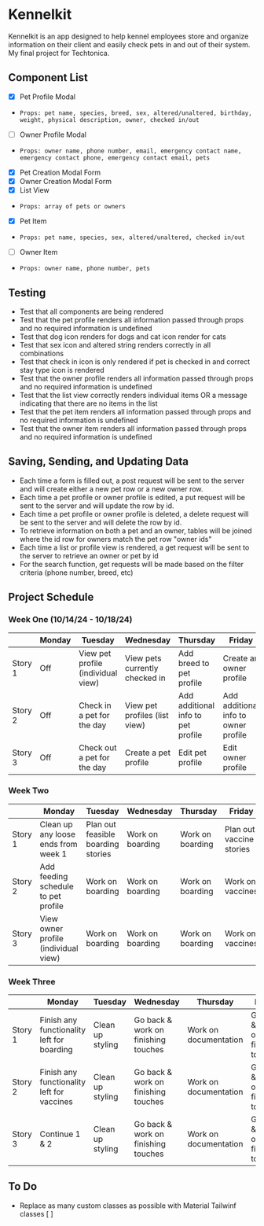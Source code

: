 # Kennelkit

Kennelkit is an app designed to help kennel employees store and organize information on their client and easily check pets in and out of their system. My final project for Techtonica.

## Component List
- [x] Pet Profile Modal 
-     Props: pet name, species, breed, sex, altered/unaltered, birthday, weight, physical description, owner, checked in/out
- [ ] Owner Profile Modal 
-     Props: owner name, phone number, email, emergency contact name, emergency contact phone, emergency contact email, pets
- [x] Pet Creation Modal Form 
- [x] Owner Creation Modal Form 
- [x] List View 
-     Props: array of pets or owners
- [x] Pet Item
-     Props: pet name, species, sex, altered/unaltered, checked in/out
- [ ] Owner Item
-     Props: owner name, phone number, pets

## Testing
- Test that all components are being rendered
- Test that the pet profile renders all information passed through props and no required information is undefined
- Test that dog icon renders for dogs and cat icon render for cats
- Test that sex icon and altered string renders correctly in all combinations
- Test that check in icon is only rendered if pet is checked in and correct stay type icon is rendered
- Test that the owner profile renders all information passed through props and no required information is undefined
- Test that the list view correctly renders individual items OR a message indicating that there are no items in the list
- Test that the pet item renders all information passed through props and no required information is undefined
- Test that the owner item renders all information passed through props and no required information is undefined

## Saving, Sending, and Updating Data
- Each time a form is filled out, a post request will be sent to the server and will create either a new pet row or a new owner row.
- Each time a pet profile or owner profile is edited, a put request will be sent to the server and will update the row by id.
- Each time a pet profile or owner profile is deleted, a delete request will be sent to the server and will delete the row by id.
- To retrieve information on both a pet and an owner, tables will be joined where the id row for owners match the pet row "owner ids"
- Each time a list or profile view is rendered, a get request will be sent to the server to retrieve an owner or pet by id
- For the search function, get requests will be made based on the filter criteria (phone number, breed, etc)

## Project Schedule

### Week One (10/14/24 - 10/18/24)

|| Monday | Tuesday | Wednesday | Thursday | Friday |
| - | ------ | ------- | --------- | -------- | ------ |
| Story 1 | Off | View pet profile (individual view) | View pets currently checked in | Add breed to pet profile | Create an owner profile |
| Story 2 | Off | Check in a pet for the day | View pet profiles (list view) | Add additional info to pet profile | Add additional info to owner profile | 
| Story 3 | Off | Check out a pet for the day | Create a pet profile | Edit pet profile | Edit owner profile |

### Week Two

|| Monday | Tuesday | Wednesday | Thursday | Friday |
| - | ------ | ------- | --------- | -------- | ------ |
| Story 1 | Clean up any loose ends from week 1 | Plan out feasible boarding stories | Work on boarding | Work on boarding | Plan out vaccine stories |
| Story 2 | Add feeding schedule to pet profile | Work on boarding | Work on boarding | Work on boarding | Work on vaccines |
| Story 3 | View owner profile (individual view) | Work on boarding | Work on boarding | Work on boarding | Work on vaccines |

### Week Three

|| Monday | Tuesday | Wednesday | Thursday | Friday |
| - | ------ | ------- | --------- | -------- | ------ |
| Story 1 | Finish any functionality left for boarding | Clean up styling | Go back & work on finishing touches | Work on documentation | Go back & work on finishing touches |
| Story 2 | Finish any functionality left for vaccines | Clean up styling | Go back & work on finishing touches | Work on documentation | Go back & work on finishing touches |
| Story 3 | Continue 1 & 2 | Clean up styling | Go back & work on finishing touches | Work on documentation | Go back & work on finishing touches |

## To Do
- Replace as many custom classes as possible with Material Tailwinf classes [  ]